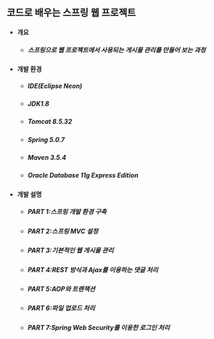 ## 코드로 배우는 스프링 웹 프로젝트
- #### 개요
  - ##### 스프링으로 웹 프로젝트에서 사용되는 게시물 관리를 만들어 보는 과정
  
- #### 개발 환경
  - ##### IDE(Eclipse Neon) 
  - ##### JDK1.8
  - ##### Tomcat 8.5.32
  - ##### Spring 5.0.7
  - ##### Maven 3.5.4
  - ##### Oracle Database 11g Express Edition
  
- #### 개발 설명
  - ##### PART 1:스프링 개발 환경 구축
  - ##### PART 2:스프링 MVC 설정
  - ##### PART 3:기본적인 웹 게시물 관리
  - ##### PART 4:REST 방식과 Ajax를 이용하는 댓글 처리
  - ##### PART 5:AOP와 트랜잭션
  - ##### PART 6:파일 업로드 처리
  - ##### PART 7:Spring Web Security를 이용한 로그인 처리
